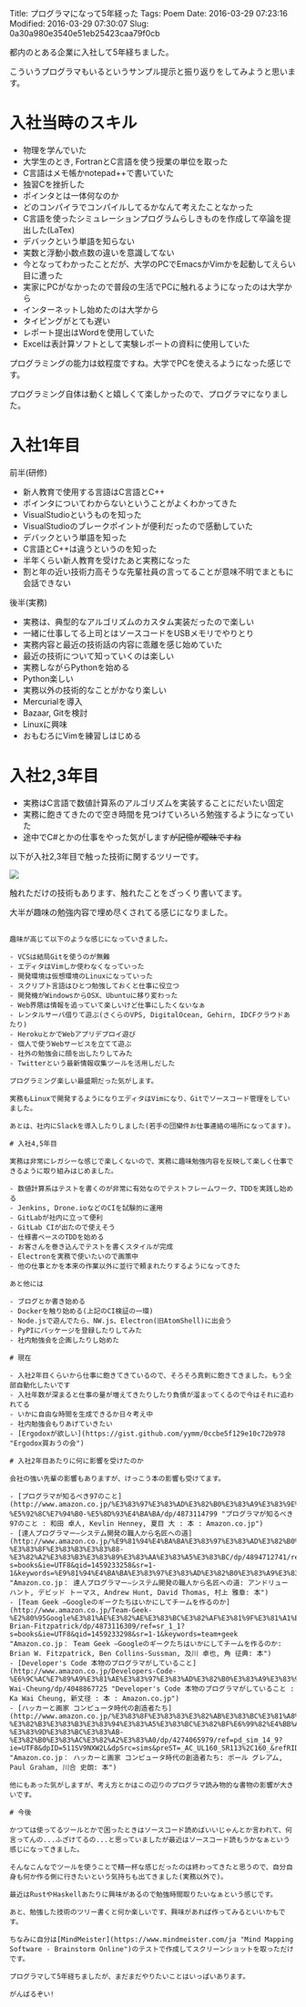 Title: プログラマになって5年経った
Tags: Poem
Date: 2016-03-29 07:23:16
Modified: 2016-03-29 07:30:07
Slug: 0a30a980e3540e51eb25423caa79f0cb

都内のとある企業に入社して5年経ちました。

こういうプログラマもいるというサンプル提示と振り返りをしてみようと思います。

# 入社当時のスキル

- 物理を学んでいた
- 大学生のとき, FortranとC言語を使う授業の単位を取った
- C言語はメモ帳かnotepad++で書いていた
- 独習Cを挫折した
- ポインタとは一体何なのか
- どのコンパイラでコンパイルしてるかなんて考えたことなかった
- C言語を使ったシミュレーションプログラムらしきものを作成して卒論を提出した(LaTex)
- デバックという単語を知らない
- 実数と浮動小数点数の違いを意識してない
- 今となってわかったことだが、大学のPCでEmacsかVimかを起動してえらい目に遭った
- 実家にPCがなかったので普段の生活でPCに触れるようになったのは大学から
- インターネットし始めたのは大学から
- タイピングがとても遅い
- レポート提出はWordを使用していた
- Excelは表計算ソフトとして実験レポートの資料に使用していた

プログラミングの能力は蚊程度ですね。大学でPCを使えるようになった感じです。

プログラミング自体は動くと嬉しくて楽しかったので、プログラマになりました。

# 入社1年目

前半(研修)

- 新人教育で使用する言語はC言語とC++
- ポインタについてわからないということがよくわかってきた
- VisualStudioというものを知った
- VisualStudioのブレークポイントが便利だったので感動していた
- デバックという単語を知った
- C言語とC++は違うというのを知った
- 半年くらい新人教育を受けたあと実務になった
- 割と年の近い技術力高そうな先輩社員の言ってることが意味不明でまともに会話できない

後半(実務)

- 実務は、典型的なアルゴリズムのカスタム実装だったので楽しい
- 一緒に仕事してる上司とはソースコードをUSBメモリでやりとり
- 実務内容と最近の技術話の内容に乖離を感じ始めていた
- 最近の技術について知っていくのは楽しい
- 実務しながらPythonを始める
- Python楽しい
- 実務以外の技術的なことがかなり楽しい
- Mercurialを導入
- Bazaar, Gitを検討
- Linuxに興味
- おもむろにVimを練習しはじめる

# 入社2,3年目

- 実務はC言語で数値計算系のアルゴリズムを実装することにだいたい固定
- 実務に飽きてきたので空き時間を見つけていろいろ勉強するようになっていた
- 途中でC#とかの仕事をやった気がします~~が記憶が曖昧ですね~~

以下が入社2,3年目で触った技術に関するツリーです。

![](https://i.gyazo.com/1f8e473bab1f9bbf20553a4f392015ac.png)

触れただけの技術もあります、触れたことをざっくり書いてます。

大半が趣味の勉強内容で埋め尽くされてる感じになりました。

~~~Javaは全くできません。~~~

趣味が高じて以下のような感じになっていきました。

- VCSは結局Gitを使うのが無難
- エディタはVimしか使わなくなっていった
- 開発環境は仮想環境のLinuxになっていった
- スクリプト言語はひとつ勉強しておくと仕事に役立つ
- 開発機がWindowsからOSX、Ubuntuに移り変わった
- Web界隈は情報を追っていて楽しいけど仕事にしたくないなぁ
- レンタルサーバ借りて遊ぶ(さくらのVPS, DigitalOcean, Gehirn, IDCFクラウドあたり)
- HerokuとかでWebアプリデプロイ遊び
- 個人で使うWebサービスを立てて遊ぶ
- 社外の勉強会に顔を出したりしてみた
- Twitterという最新情報収集ツールを活用しだした

プログラミング楽しい最盛期だった気がします。

実務もLinuxで開発するようになりエディタはVimになり、Gitでソースコード管理をしていました。

あとは、社内にSlackを導入したりしました(若手の団欒件お仕事連絡の場所になってます)。

# 入社4,5年目

実務は非常にレガシーな感じで楽しくないので、実務に趣味勉強内容を反映して楽しく仕事できるように取り組みはじめました。

- 数値計算系はテストを書くのが非常に有効なのでテストフレームワーク、TDDを実践し始める
- Jenkins, Drone.ioなどのCIを試験的に運用
- GitLabが社内に立って便利
- GitLab CIが出たので使えそう
- 仕様書ベースのTDDを始める
- お客さんを巻き込んでテストを書くスタイルが完成
- Electronを実務で使いたいので画策中
- 他の仕事とかを本来の作業以外に並行で頼まれたりするようになってきた

あと他には

- ブログとか書き始める
- Dockerを触り始める(上記のCI検証の一環)
- Node.jsで遊んでたら、NW.js、Electron(旧AtomShell)に出会う
- PyPIにパッケージを登録したりしてみた
- 社内勉強会を企画したりし始めた

# 現在

- 入社2年目くらいから仕事に飽きてきているので、そろそろ真剣に飽きてきました。もう全部自動化したいです
- 入社年数が深まると仕事の量が増えてきたりしたり負債が溜まってくるので今はそれに追われてる
- いかに自由な時間を生成できるか日々考え中
- 社内勉強会もりあげていきたい
- [Ergodoxが欲しい](https://gist.github.com/yymm/0ccbe5f129e10c72b978 "Ergodox買おうの会")

# 入社2年目あたりに何に影響を受けたのか

会社の強い先輩の影響もありますが、けっこう本の影響も受けてます。

- [プログラマが知るべき97のこと](http://www.amazon.co.jp/%E3%83%97%E3%83%AD%E3%82%B0%E3%83%A9%E3%83%9E%E3%81%8C%E7%9F%A5%E3%82%8B%E3%81%B9%E3%81%8D97%E3%81%AE%E3%81%93%E3%81%A8-%E5%92%8C%E7%94%B0-%E5%8D%93%E4%BA%BA/dp/4873114799 "プログラマが知るべき97のこと : 和田 卓人, Kevlin Henney, 夏目 大 : 本 : Amazon.co.jp")
- [達人プログラマー―システム開発の職人から名匠への道](http://www.amazon.co.jp/%E9%81%94%E4%BA%BA%E3%83%97%E3%83%AD%E3%82%B0%E3%83%A9%E3%83%9E%E3%83%BC%E2%80%95%E3%82%B7%E3%82%B9%E3%83%86%E3%83%A0%E9%96%8B%E7%99%BA%E3%81%AE%E8%81%B7%E4%BA%BA%E3%81%8B%E3%82%89%E5%90%8D%E5%8C%A0%E3%81%B8%E3%81%AE%E9%81%93-%E3%83%8F%E3%83%B3%E3%83%88-%E3%82%A2%E3%83%B3%E3%83%89%E3%83%AA%E3%83%A5%E3%83%BC/dp/4894712741/ref=sr_1_1?s=books&ie=UTF8&qid=1459233258&sr=1-1&keywords=%E9%81%94%E4%BA%BA%E3%83%97%E3%83%AD%E3%82%B0%E3%83%A9%E3%83%9E%E3%83%BC "Amazon.co.jp： 達人プログラマー―システム開発の職人から名匠への道: アンドリュー ハント, デビッド トーマス, Andrew Hunt, David Thomas, 村上 雅章: 本")
- [Team Geek ―Googleのギークたちはいかにしてチームを作るのか](http://www.amazon.co.jp/Team-Geek-%E2%80%95Google%E3%81%AE%E3%82%AE%E3%83%BC%E3%82%AF%E3%81%9F%E3%81%A1%E3%81%AF%E3%81%84%E3%81%8B%E3%81%AB%E3%81%97%E3%81%A6%E3%83%81%E3%83%BC%E3%83%A0%E3%82%92%E4%BD%9C%E3%82%8B%E3%81%AE%E3%81%8B-Brian-Fitzpatrick/dp/4873116309/ref=sr_1_1?s=books&ie=UTF8&qid=1459233298&sr=1-1&keywords=team+geek "Amazon.co.jp： Team Geek ―Googleのギークたちはいかにしてチームを作るのか: Brian W. Fitzpatrick, Ben Collins-Sussman, 及川 卓也, 角 征典: 本")
- [Developer's Code 本物のプログラマがしていること](http://www.amazon.co.jp/Developers-Code-%E6%9C%AC%E7%89%A9%E3%81%AE%E3%83%97%E3%83%AD%E3%82%B0%E3%83%A9%E3%83%9E%E3%81%8C%E3%81%97%E3%81%A6%E3%81%84%E3%82%8B%E3%81%93%E3%81%A8-Wai-Cheung/dp/4048867725 "Developer's Code 本物のプログラマがしていること : Ka Wai Cheung, 新丈径 : 本 : Amazon.co.jp")
- [ハッカーと画家 コンピュータ時代の創造者たち](http://www.amazon.co.jp/%E3%83%8F%E3%83%83%E3%82%AB%E3%83%BC%E3%81%A8%E7%94%BB%E5%AE%B6-%E3%82%B3%E3%83%B3%E3%83%94%E3%83%A5%E3%83%BC%E3%82%BF%E6%99%82%E4%BB%A3%E3%81%AE%E5%89%B5%E9%80%A0%E8%80%85%E3%81%9F%E3%81%A1-%E3%83%9D%E3%83%BC%E3%83%AB-%E3%82%B0%E3%83%AC%E3%82%A2%E3%83%A0/dp/4274065979/ref=pd_sim_14_9?ie=UTF8&dpID=511SV9NXW2L&dpSrc=sims&preST=_AC_UL160_SR113%2C160_&refRID=0C2RQTJHWRSV8J1A23ED "Amazon.co.jp： ハッカーと画家 コンピュータ時代の創造者たち: ポール グレアム, Paul Graham, 川合 史朗: 本")

他にもあった気がしますが、考え方とかはこの辺りのプログラマ読み物的な書物の影響が大きいです。

# 今後

かつては使ってるツールとかで困ったときはソースコード読めばいいじゃんとか言われて、何言ってんの...ふざけてるの...と思っていましたが最近はソースコード読もうかなぁという感じになってきました。

そんなこんなでツールを使うことで精一杯な感じだったのは終わってきたと思うので、自分自身も何か作る側に行きたいという気持ちも出てきました(実務以外で)。

最近はRustやHaskellあたりに興味があるので勉強時間取りたいなぁという感じです。

あと、勉強した技術のツリー書くと何か楽しいです、興味があれば作ってみるといいかもです。

ちなみに自分は[MindMeister](https://www.mindmeister.com/ja "Mind Mapping Software - Brainstorm Online")のテストで作成してスクリーンショットを取っただけです。

プログラマして5年経ちましたが、まだまだやりたいことはいっぱいあります。

がんばるぞい!